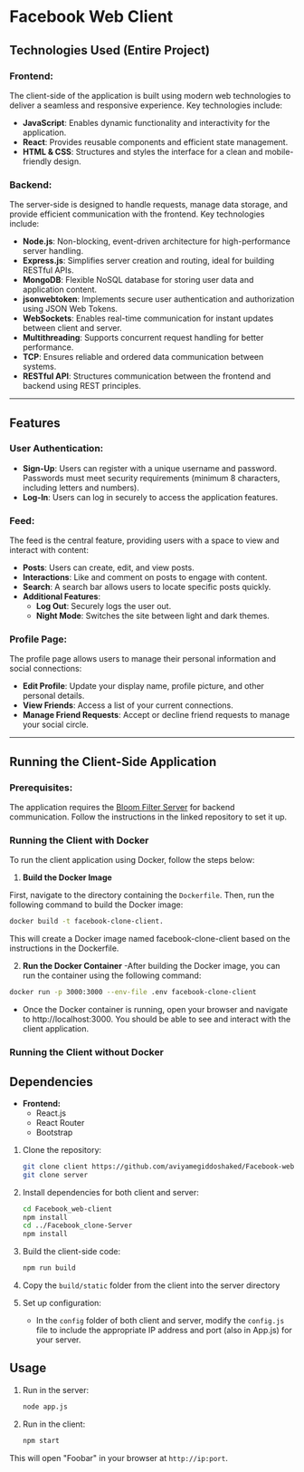 
# Facebook Web Client

## Technologies Used (Entire Project)

### Frontend:
The client-side of the application is built using modern web technologies to deliver a seamless and responsive experience. Key technologies include:

- **JavaScript**: Enables dynamic functionality and interactivity for the application.
- **React**: Provides reusable components and efficient state management.
- **HTML & CSS**: Structures and styles the interface for a clean and mobile-friendly design.

### Backend:
The server-side is designed to handle requests, manage data storage, and provide efficient communication with the frontend. Key technologies include:

- **Node.js**: Non-blocking, event-driven architecture for high-performance server handling.
- **Express.js**: Simplifies server creation and routing, ideal for building RESTful APIs.
- **MongoDB**: Flexible NoSQL database for storing user data and application content.
- **jsonwebtoken**: Implements secure user authentication and authorization using JSON Web Tokens.
- **WebSockets**: Enables real-time communication for instant updates between client and server.
- **Multithreading**: Supports concurrent request handling for better performance.
- **TCP**: Ensures reliable and ordered data communication between systems.
- **RESTful API**: Structures communication between the frontend and backend using REST principles.

---

## Features

### User Authentication:
- **Sign-Up**: Users can register with a unique username and password. Passwords must meet security requirements (minimum 8 characters, including letters and numbers).
- **Log-In**: Users can log in securely to access the application features.

### Feed:
The feed is the central feature, providing users with a space to view and interact with content:
- **Posts**: Users can create, edit, and view posts.
- **Interactions**: Like and comment on posts to engage with content.
- **Search**: A search bar allows users to locate specific posts quickly.
- **Additional Features**:
  - **Log Out**: Securely logs the user out.
  - **Night Mode**: Switches the site between light and dark themes.

### Profile Page:
The profile page allows users to manage their personal information and social connections:
- **Edit Profile**: Update your display name, profile picture, and other personal details.
- **View Friends**: Access a list of your current connections.
- **Manage Friend Requests**: Accept or decline friend requests to manage your social circle.

---

## Running the Client-Side Application

### Prerequisites:
The application requires the [Bloom Filter Server](https://github.com/aviyamegiddoshaked/Bloom-Filter.git) for backend communication. Follow the instructions in the linked repository to set it up.

### Running the Client with Docker

To run the client application using Docker, follow the steps below:

1. **Build the Docker Image**

First, navigate to the directory containing the `Dockerfile`. Then, run the following command to build the Docker image:

```bash
docker build -t facebook-clone-client.
```

This will create a Docker image named facebook-clone-client based on the instructions in the Dockerfile.

 2.  **Run the Docker Container**
-After building the Docker image, you can run the container using the following command:

```bash
docker run -p 3000:3000 --env-file .env facebook-clone-client
```
- Once the Docker container is running, open your browser and navigate to http://localhost:3000. You should be able to see and interact with the client application.

### Running the Client without Docker

## Dependencies

- **Frontend:**
  - React.js
  - React Router
  - Bootstrap
 

1. Clone the repository:

   ```bash
   git clone client https://github.com/aviyamegiddoshaked/Facebook-web-client.git 
   git clone server 
   ```


2. Install dependencies for both client and server:


   ```bash
   cd Facebook_web-client
   npm install
   cd ../Facebook_clone-Server
   npm install
   ```

3. Build the client-side code:

   ```bash
   npm run build
   ```
   
4. Copy the `build/static` folder from the client into the server directory

5. Set up configuration:

   - In the `config` folder of both client and server, modify the `config.js` file to include the appropriate IP address and port (also in App.js) for your server.

## Usage

1. Run in the server:

   ```bash
   node app.js
   ```
2. Run in the client:
      ```bash
   npm start
   ```
This will open "Foobar" in your browser at `http://ip:port`.



